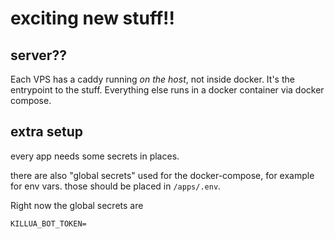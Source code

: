 # exciting new stuff!!

## server??

Each VPS has a caddy running _on the host_, not inside docker. It's the entrypoint to the stuff.
Everything else runs in a docker container via docker compose.

## extra setup

every app needs some secrets in places.

there are also "global secrets" used for the docker-compose, for example
for env vars. those should be placed in `/apps/.env`.

Right now the global secrets are

```
KILLUA_BOT_TOKEN=
```
